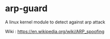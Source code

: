 # arp-guard
A linux kernel module to detect against arp attack 

Wiki : https://en.wikipedia.org/wiki/ARP_spoofing